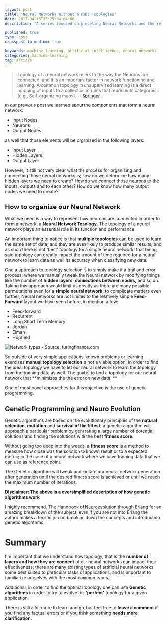```yaml
---
layout: post
title: "Neural Networks Without a PhD: Topologies"
date: 2017-04-16T15:25:04-04:00
description: "A series focused on preseting Neural Networks and the related concepts in layman's terms, that is to say without specialized knowledge in math or machine learning."

published: true
type: post
crosspost_to_medium: true

keywords: machine learning, artificial intelligence, neural networks
categories: machine-learning
tag: article
---
```


> Topology of a neural network refers to the way the Neurons are connected, and it is an important factor in network functioning and learning. A common topology in unsupervised learning is a direct mapping of inputs to a collection of units that represents categories (e.g., Self-organizing maps). 
> -- [Springer](http://link.springer.com/referenceworkentry/10.1007%2F978-0-387-30164-8_837)

In our previous post we learned about the components that form a neural network:

- Input Nodes
- Neurons
- Output Nodes

as well that those elements will be organized in the following layers:

- Input Layer
- Hidden Layers
- Output Layer

However, it still not very clear what the process for organizing and connecting those neural networks is; how do we determine how many hidden layers we need to create? How do we connect those neurons to the inputs, outputs and to each other? How do we know how many output nodes we need to create?

## How to organize our Neural Network

What we need is a way to represent how neurons are connected in order to form a network, a **Neural Network Topology**. The topology of a neural network plays an essential role in its function and performance. 

An important thing to notice is that **multiple topologies** can be used to learn the same set of data, and they are even likely to produce similar results; and as such there is not 'best' topology for a single neural network; that being said topology can greatly impact the amount of time required for a neural network to learn data as well its accuracy when classifying new data.

One a approach to topology selection is to simply make it a trial and error process, where we manually tweak the Neural network by modifying things like the number of **hidden layers**, **connections between nodes,** and so on. Taking this approach would limit us greatly as there are many possible permutations even for a **simple neural network**; to complicate matters even further, Neural networks are not limited to the relatively simple **Feed-Forward** layout we have seen before, to mention a few:

- Feed-forward 
- Recurrent 
- Long Short Term Memory 
- Jordan 
- Elman 
- Hopfield

![Network types - Source: turingfinance.com](http://www.turingfinance.com/wp-content/uploads/2014/04/Recurrent-Neural-Network-Architectures.png)

So outside of very simple applications, known problems or learning exercises **manual topology selection** is not a viable option, in order to find the ideal topology we have to let our neural network to learn the topology from the training data as well. The goal is to find a topology for our neural network that **minimizes the the error on new data. **

One of most novel approaches for this objective is the use of genetic programming. 

## Genetic Programming and Neuro Evolution

Genetic algorithms are based on the evolutionary principles of the **natural selection**, **mutation** and **survival of the fittest**; a genetic algorithm will approach a particular problem by generating a large number of potential solutions and finding the solutions with the best **fitness score**.

Without going too deep into the weeds, a **fitness score** is a method to measure how close was the solution to known result or to a expected metric; in the case of a neural network where we have training data that we can use as reference point. 

The Genetic algorithm will tweak and mutate our neural network generation after generation until the desired fitness score is achieved or until we reach the maximum number of iterations.

**Disclaimer: The above is a oversimplified description of how genetic algorithms work**

I highly recommend, [The Handbook of Neuroevolution through Erlang](https://link.springer.com/book/10.1007/978-1-4614-4463-3) for an amazing breakdown of the subject, even if you are not into Erlang the author makes a terrific job on breaking down the concepts and introduction genetic algorithms.

# Summary

I'm important that we understand how topology, that is the **number of layers and how they are connect** of our neural networks can impact their effectiveness; there are many existing types of artificial neural networks some best suited to particular tasks of applications, and is important to familiarize ourselves with the most common types. 

Additional, in order to find the optimal topology one can use **Genetic algorithms** in order to try to evolve the **'perfect'** topology for a given application.

There is still a lot more to learn and go, but feel free to **leave a comment** if you find any factual errors or if you think something **needs more clarification**.

